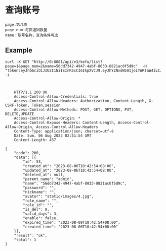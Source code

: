 # 查询账号

    page:第几页
    page_num:每页返回数量
    name：账号名称，查询条件可选
    
## Example 


    curl -X GET "http://0:8081/api/v3/kefu/list?page=1&page_num=2&name=56dd7342-4947-4abf-8033-8821ac0f5d9c"  -H "token:eyJhbGciOiJIUzI1NiIsInR5cCI6IkpXVCJ9.eyJhY2NvdW50IjoiYWRtaW4iLCJjcmVhdGVfdGltZSI6MTY5MTI4OTcxM30.VW4SEW8gzhFS08yoyxN2WUFL9AEpxcxWHQGWk361WBE" -i



        HTTP/1.1 200 OK
        Access-Control-Allow-Credentials: true
        Access-Control-Allow-Headers: Authorization, Content-Length, X-CSRF-Token, Token,session
        Access-Control-Allow-Methods: POST, GET, OPTIONS, PUT, DELETE,UPDATE
        Access-Control-Allow-Origin: *
        Access-Control-Expose-Headers: Content-Length, Access-Control-Allow-Origin, Access-Control-Allow-Headers
        Content-Type: application/json; charset=utf-8
        Date: Sun, 06 Aug 2023 02:51:54 GMT
        Content-Length: 437

    {
        "code": 200,
        "data": [{
            "id": 53,
            "created_at": "2023-08-06T10:42:54+08:00",
            "updated_at": "2023-08-06T10:42:54+08:00",
            "deleted_at": null,
            "parent_name": "admin",
            "name": "56dd7342-4947-4abf-8033-8821ac0f5d9c",
            "password": "",
            "nickname": "",
            "avator": "static/images/4.jpg",
            "role_name": "",
            "role_id": "",
            "is_del": 0,
            "valid_days": 3,
            "enable": false,
            "expired_time": "2023-08-09T10:42:54+08:00",
            "created_time": "2023-08-06T10:42:54+08:00"
        }],
        "result": "ok",
        "total": 1
    }